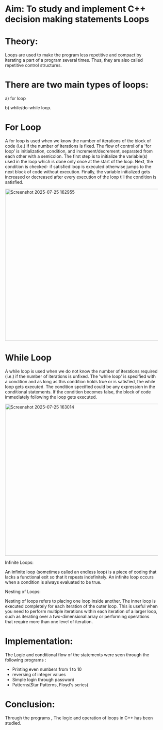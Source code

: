 # Aim: To study and implement C++ decision making statements Loops
# Theory:

Loops are used to make the program less repetitive and compact by iterating a part of a
program several times. Thus, they are also called repetitive control structures. 

# There are two main types of loops:
a)	for loop 

b)	while/do-while loop.

#	For Loop
A for loop is used when we know the number of iterations of the block of code (i.e.) if the number of iterations is fixed. The flow of control of a 'for loop' is initialization, condition, and increment/decrement, separated from each other with a semicolon. The first step is to initialize the variable(s) used in the loop which is done only once at the start of the loop. Next, the condition is checked- if satisfied loop is executed otherwise jumps to the next block of code without execution. Finally, the variable initialized gets increased or decreased after every execution of the loop till the condition is satisfied.

<img width="900" height="500" alt="Screenshot 2025-07-25 162955" src="https://github.com/user-attachments/assets/f7ad2c73-e333-4f0d-9065-172f90f5eb74" />

# While Loop
A while loop is used when we do not know the number of iterations required (i.e.) if the number of iterations is unfixed. The 'while loop' is specified with a condition and as long as this condition holds true or is satisfied, the while loop gets executed. The condition specified could be any expression in the conditional statements. If the condition becomes false, the block of code immediately following the loop gets executed.

<img width="800" height="500" alt="Screenshot 2025-07-25 163014" src="https://github.com/user-attachments/assets/8baa14b9-dd88-422f-800d-fe4ca678fa1f" />

Infinite Loops:

An infinite loop (sometimes called an endless loop) is a piece of coding that lacks a functional exit so that it repeats indefinitely. An infinite loop occurs when a condition is always evaluated to be true.

Nesting of Loops:

Nesting of loops refers to placing one loop inside another. The inner loop is executed completely for each iteration of the outer loop. This is useful when you need to perform multiple iterations within each iteration of a larger loop, such as iterating over a two-dimensional array or performing operations that require more than one level of iteration.

# Implementation:
The Logic and conditional flow of the statements were seen through the following programs :
+ Printing even numbers from 1 to 10
+ reversing of integer values
+ Simple login through password
+ Patterns(Star Patterns, Floyd's series)
# Conclusion:
Through the programs , The logic and operation of loops in C++ has been studied.


